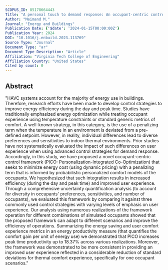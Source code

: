 ```yaml
---
SCOPUS_ID: 85178664443
Title: "A personal touch to demand response: An occupant-centric control strategy for HVAC systems using personalized comfort models"
Author: "Meimand M."
Journal: "Energy and Buildings"
Publication Date: {'$date': '2024-01-15T00:00:00Z'}
Publication Year: 2024
DOI: "10.1016/j.enbuild.2023.113769"
Source Type: "Journal"
Document Type: "ar"
Document Type Description: "Article"
Affiliation: "Virginia Tech College of Engineering"
Affiliation Country: "United States"
Cited by count: 0
---
```


## Abstract
"HAVC systems account for the majority of energy use in buildings. Therefore, research efforts have been made to develop control strategies to improve energy efficiency during the day and peak time. Studies have traditionally emphasized energy optimization while treating occupant experience using temperature constraints or standard generic metrics of comfort. A well-known strategy, in this category, is the use of a penalizing term when the temperature in an environment is deviated from a pre-defined setpoint. However, in reality, individual differences lead to diverse preferences and sensitivities to indoor thermal environments. Prior studies have not systematically evaluated the impact of such differences on user experience when using advanced control strategies for demand response. Accordingly, in this study, we have proposed a novel occupant-centric control framework (PICO: Personalization-Integrated Co-Optimization) that seeks to minimize energy cost (using dynamic pricing) with a penalizing term that is informed by probabilistic personalized comfort models of the occupants. We hypothesized that such integration results in increased efficiency (during the day and peak time) and improved user experience. Through a comprehensive uncertainty quantification analysis (to account for diversity in occupants' preferences, sensitivities, and number of occupants), we evaluated this framework by comparing it against three commonly used control strategies with varying levels of emphasis on user experience. Our analysis using numerous realizations of the framework operation for different combinations of simulated occupants showed that the proposed framework can adapt to different scenarios and improve the efficiency of operations. Summarizing the energy saving and user comfort experience metrics in an energy productivity measure (that quantifies the comfort gain per unit of energy use) we demonstrated that PICO increases peak time productivity up to 18.37% across various realizations. Moreover, the framework was demonstrated to be more consistent in providing an improved user experience reflected in a considerable reduction of standard deviations for thermal comfort experience, specifically for one occupant scenarios."
